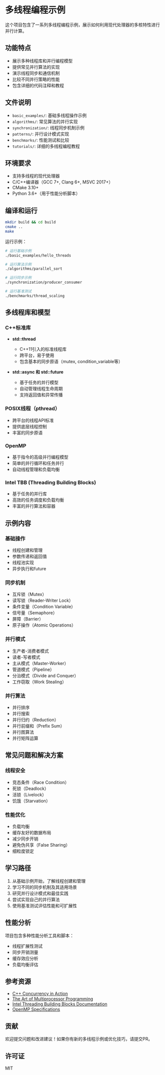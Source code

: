 # 多线程编程示例

这个项目包含了一系列多线程编程示例，展示如何利用现代处理器的多核特性进行并行计算。

## 功能特点

- 展示多种线程库和并行编程模型
- 提供常见并行算法的实现
- 演示线程同步和通信机制
- 比较不同并行策略的性能
- 包含详细的代码注释和教程

## 文件说明

- `basic_examples/`: 基础多线程操作示例
- `algorithms/`: 常见算法的并行实现
- `synchronization/`: 线程同步机制示例
- `patterns/`: 并行设计模式实现
- `benchmarks/`: 性能测试和比较
- `tutorials/`: 详细的多线程编程教程

## 环境要求

- 支持多线程的现代处理器
- C/C++编译器（GCC 7+, Clang 6+, MSVC 2017+）
- CMake 3.10+
- Python 3.6+（用于性能分析脚本）

## 编译和运行

```bash
mkdir build && cd build
cmake ..
make
```

运行示例：

```bash
# 运行基础示例
./basic_examples/hello_threads

# 运行算法示例
./algorithms/parallel_sort

# 运行同步示例
./synchronization/producer_consumer

# 运行基准测试
./benchmarks/thread_scaling
```

## 多线程库和模型

### C++标准库

- **std::thread**
  - C++11引入的标准线程库
  - 跨平台，易于使用
  - 包含基本的同步原语（mutex, condition_variable等）

- **std::async 和 std::future**
  - 基于任务的并行模型
  - 自动管理线程生命周期
  - 支持返回值和异常传播

### POSIX线程（pthread）

- 跨平台的线程API标准
- 提供底层线程控制
- 丰富的同步原语

### OpenMP

- 基于指令的高级并行编程模型
- 简单的并行循环和任务并行
- 自动线程管理和负载均衡

### Intel TBB (Threading Building Blocks)

- 基于任务的并行库
- 高效的任务调度和负载均衡
- 丰富的并行算法和容器

## 示例内容

### 基础操作

- 线程创建和管理
- 参数传递和返回值
- 线程池实现
- 异步执行和future

### 同步机制

- 互斥锁（Mutex）
- 读写锁（Reader-Writer Lock）
- 条件变量（Condition Variable）
- 信号量（Semaphore）
- 屏障（Barrier）
- 原子操作（Atomic Operations）

### 并行模式

- 生产者-消费者模式
- 读者-写者模式
- 主从模式（Master-Worker）
- 管道模式（Pipeline）
- 分治模式（Divide and Conquer）
- 工作窃取（Work Stealing）

### 并行算法

- 并行排序
- 并行搜索
- 并行归约（Reduction）
- 并行前缀和（Prefix Sum）
- 并行图算法
- 并行矩阵运算

## 常见问题和解决方案

### 线程安全

- 竞态条件（Race Condition）
- 死锁（Deadlock）
- 活锁（Livelock）
- 饥饿（Starvation）

### 性能优化

- 负载均衡
- 缓存友好的数据布局
- 减少同步开销
- 避免伪共享（False Sharing）
- 细粒度锁定

## 学习路径

1. 从基础示例开始，了解线程创建和管理
2. 学习不同的同步机制及其适用场景
3. 研究并行设计模式和最佳实践
4. 尝试实现自己的并行算法
5. 使用基准测试评估性能和可扩展性

## 性能分析

项目包含多种性能分析工具和脚本：

- 线程扩展性测试
- 同步开销测量
- 缓存效应分析
- 负载均衡评估

## 参考资源

- [C++ Concurrency in Action](https://www.manning.com/books/c-plus-plus-concurrency-in-action-second-edition)
- [The Art of Multiprocessor Programming](https://www.elsevier.com/books/the-art-of-multiprocessor-programming/herlihy/978-0-12-415950-1)
- [Intel Threading Building Blocks Documentation](https://software.intel.com/content/www/us/en/develop/documentation/tbb-documentation/top.html)
- [OpenMP Specifications](https://www.openmp.org/specifications/)

## 贡献

欢迎提交问题和改进建议！如果你有新的多线程示例或优化技巧，请提交PR。

## 许可证

MIT 